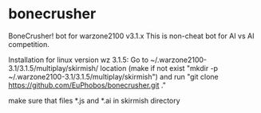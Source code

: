 bonecrusher
===========

BoneCrusher! bot for warzone2100 v3.1.x
This is non-cheat bot for AI vs AI competition.

Installation for linux version wz 3.1.5:
Go to ~/.warzone2100-3.1/3.1.5/multiplay/skirmish/ location
(make if not exist "mkdir -p ~/.warzone2100-3.1/3.1.5/multiplay/skirmish")
and run "git clone https://github.com/EuPhobos/bonecrusher.git ."

make sure that files *.js and *.ai in skirmish directory
